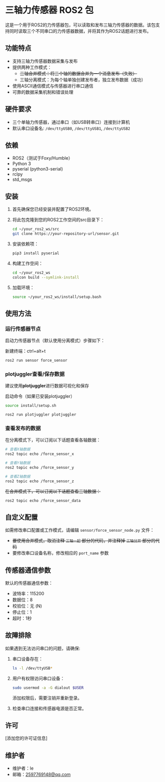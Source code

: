 # 三轴力传感器 ROS2 包

这是一个用于ROS2的力传感器包，可以读取和发布三轴力传感器的数据。该包支持同时读取三个不同串口的力传感器数据，并将其作为ROS2话题进行发布。

## 功能特点

- 支持三轴力传感器数据采集与发布
- 提供两种工作模式：
  - ~~三轴合并模式：将三个轴的数据合并为一个消息发布（失败）~~
  - 三轴分离模式：为每个轴单独创建发布者，独立发布数据（成功）
- 使用ASCII通信模式与传感器进行串口通信
- 可靠的数据采集机制和错误处理

## 硬件要求

- 三个单轴力传感器，通过串口（如USB转串口）连接到计算机
- 默认串口设备名: `/dev/ttyUSB0`, `/dev/ttyUSB1`, `/dev/ttyUSB2`

## 依赖

- ROS2（测试于Foxy/Humble）
- Python 3
- pyserial (python3-serial)
- rclpy
- std_msgs

## 安装

1. 首先确保您已经安装并配置了ROS2环境。

2. 将此包克隆到您的ROS2工作空间的src目录下：
   ```bash
   cd ~/your_ros2_ws/src
   git clone https://your-repository-url/sensor.git
   ```

3. 安装依赖项：
   ```bash
   pip3 install pyserial
   ```

4. 构建工作空间：
   ```bash
   cd ~/your_ros2_ws
   colcon build --symlink-install
   ```

5. 加载环境：
   ```bash
   source ~/your_ros2_ws/install/setup.bash
   ```

## 使用方法

### 运行传感器节点

启动力传感器节点（默认使用分离模式）步骤如下：

新建终端：ctrl+alt+t

```bash
ros2 run sensor force_sensor
```

### plotjuggler查看/保存数据

建议使用**plotjuggler**进行数据可视化和保存

启动命令（如果已安装plotjuggler）

```bash
source install/setup.sh

ros2 run plotjuggler plotjuggler
```



### 查看发布的数据

在分离模式下，可以订阅以下话题查看各轴数据：

```bash
# 查看X轴数据
ros2 topic echo /force_sensor_x

# 查看Y轴数据
ros2 topic echo /force_sensor_y

# 查看Z轴数据
ros2 topic echo /force_sensor_z
```

~~在合并模式下，可以订阅以下话题查看三轴数据：~~

```bash
ros2 topic echo /force_sensor_data
```

## 自定义配置

如需修改串口配置或工作模式，请编辑 `sensor/force_sensor_node.py` 文件：

- ~~要使用合并模式，取消注释 `三轴一起` 部分的代码，并注释掉 `三轴分开` 部分的代码~~
- 要修改串口设备名称，修改相应的 `port_name` 参数

## 传感器通信参数

默认的传感器通信参数：
- 波特率：115200
- 数据位：8
- 校验位：无 (N)
- 停止位：1
- 超时：1秒

## 故障排除

如果遇到无法访问串口的问题，请确保:

1. 串口设备存在：
   ```bash
   ls -l /dev/ttyUSB*
   ```

2. 用户有权限访问串口设备：
   ```bash
   sudo usermod -a -G dialout $USER
   ```
   添加权限后，需要注销并重新登录。

3. 检查串口连接和传感器电源是否正常。

## 许可

[添加您的许可证信息]

## 维护者

- 维护者：le
- 邮箱：2597769148@qq.com
